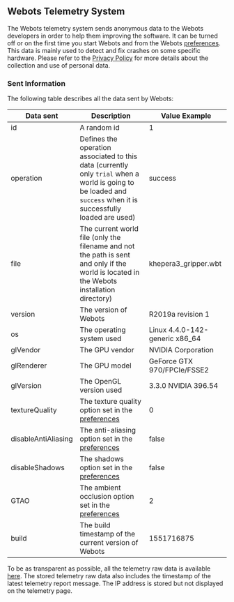 ## Webots Telemetry System

The Webots telemetry system sends anonymous data to the Webots developers in order to help them improving the software.
It can be turned off or on the first time you start Webots and from the Webots [preferences](preferences.md#general).
This data is mainly used to detect and fix crashes on some specific hardware.
Please refer to the [Privacy Policy](privacy-policy.md) for more details about the collection and use of personal data.

### Sent Information
The following table describes all the data sent by Webots:

| Data sent           | Description                                                                                                                                                     | Value Example                  |
| ------------------- | --------------------------------------------------------------------------------------------------------------------------------------------------------------- | ------------------------------ |
| id                  | A random id                                                                                                                                                     | 1                              |
| operation           | Defines the operation associated to this data (currently only `trial` when a world is going to be loaded and `success` when it is successfully loaded are used) | success                        |
| file                | The current world file (only the filename and not the path is sent and only if the world is located in the Webots installation directory)                       | khepera3_gripper.wbt           |
| version             | The version of Webots                                                                                                                                           | R2019a revision 1              |
| os                  | The operating system used                                                                                                                                       | Linux 4.4.0-142-generic x86_64 |
| glVendor            | The GPU vendor                                                                                                                                                  | NVIDIA Corporation             |
| glRenderer          | The GPU model                                                                                                                                                   | GeForce GTX 970/FPCIe/FSSE2    |
| glVersion           | The OpenGL version used                                                                                                                                         | 3.3.0 NVIDIA 396.54            |
| textureQuality      | The texture quality option set in the [preferences](preferences.md#opengl)                                                                                      | 0                              |
| disableAntiAliasing | The anti-aliasing option set in the [preferences](preferences.md#opengl)                                                                                 | false                          |
| disableShadows      | The shadows option set in the [preferences](preferences.md#opengl)                                                                                              | false                          |
| GTAO                | The ambient occlusion option set in the [preferences](preferences.md#opengl)                                                                                    | 2                              |
| build               | The build timestamp of the current version of Webots                                                                                                            | 1551716875                     |


To be as transparent as possible, all the telemetry raw data is available [here](https://cyberbotics.com/telemetry).
The stored telemetry raw data also includes the timestamp of the latest telemetry report message.
The IP address is stored but not displayed on the telemetry page.
